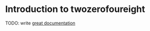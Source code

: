 # Introduction to twozerofoureight

TODO: write [great documentation](http://jacobian.org/writing/great-documentation/what-to-write/)

